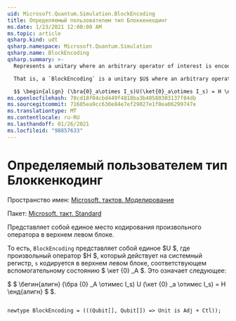 ```yaml
---
uid: Microsoft.Quantum.Simulation.BlockEncoding
title: Определяемый пользователем тип Блоккенкодинг
ms.date: 1/23/2021 12:00:00 AM
ms.topic: article
qsharp.kind: udt
qsharp.namespace: Microsoft.Quantum.Simulation
qsharp.name: BlockEncoding
qsharp.summary: >-
  Represents a unitary where an arbitrary operator of interest is encoded in the top-left block.

  That is, a `BlockEncoding` is a unitary $U$ where an arbitrary operator $H$ of interest that acts on the system register `s` is encoded in the top- left block corresponding to auxiliary state $\ket{0}_a$. That is,

  $$ \begin{align} (\bra{0}_a\otimes I_s)U(\ket{0}_a\otimes I_s) = H \end{align} $$.
ms.openlocfilehash: 70cd18f04cbd449f4818ba3b40580303137f84db
ms.sourcegitcommit: 71605ea9cc630e84e7ef29027e1f0ea06299747e
ms.translationtype: MT
ms.contentlocale: ru-RU
ms.lasthandoff: 01/26/2021
ms.locfileid: "98857633"
---
```

# <a name="blockencoding-user-defined-type"></a>Определяемый пользователем тип Блоккенкодинг

Пространство имен: [Microsoft. тактов. Моделирование](xref:Microsoft.Quantum.Simulation)

Пакет: [Microsoft. такт. Standard](https://nuget.org/packages/Microsoft.Quantum.Standard)


Представляет собой единое место кодирования произвольного оператора в верхнем левом блоке.

То есть, `BlockEncoding` представляет собой единое $U $, где произвольный оператор $H $, который действует на системный регистр, `s` кодируется в верхнем левом блоке, соответствующем вспомогательному состоянию $ \кет {0} _A $. Это означает следующее:

$ $ \бегин{алигн} (\бра {0} _A \отимес I_s) U (\кет {0} _a \отимес I_s) = H \енд{алигн} $ $.

```qsharp

newtype BlockEncoding = (((Qubit[], Qubit[]) => Unit is Adj + Ctl));
```

